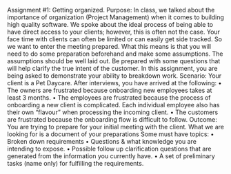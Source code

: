 Assignment #1: Getting organized.
Purpose:
In class, we talked about the importance of organization (Project Management) when it
comes to building high quality software.
We spoke about the ideal process of being able to have direct access to your clients;
however, this is often not the case. Your face time with clients can often be limited or can
easily get side tracked. So we want to enter the meeting prepared.
What this means is that you will need to do some preparation beforehand and make some
assumptions. The assumptions should be well laid out.
Be prepared with some questions that will help clarify the true intent of the customer.
In this assignment, you are being asked to demonstrate your ability to breakdown work.
Scenario:
Your client is a Pet Daycare. After interviews, you have arrived at the following:
• The owners are frustrated because onboarding new employees takes at least 3
months.
• The employees are frustrated because the process of onboarding a new client is
complicated. Each individual employee also has their own “flavour” when
processing the incoming client.
• The customers are frustrated because the onboarding flow is difficult to follow.
Outcome:
You are trying to prepare for your initial meeting with the client. What we are looking for is a
document of your preparations
Some must have topics:
• Broken down requirements
• Questions & what knowledge you are intending to expose.
• Possible follow up clarification questions that are generated from the information
you currently have.
• A set of preliminary tasks (name only) for fulfilling the requirements.

